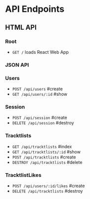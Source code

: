 # API Endpoints 

## HTML API

### Root 
* `GET /` loads React Web App

### JSON API

### Users 

* `POST /api/users` #create
* `GET /api/users/:id` #show

### Session

* `POST /api/session` #create
* `DELETE /api/session` #destroy 

### Tracktlists 

* `GET /api/tracktlists` #index
* `GET /api/tracktlists/:id` #show 
* `POST /api/tracktlists` #create 
* `DESTROY /api/tracktlists`  #delete 

### TracktlistLikes

* `POST /api/users/:id/likes` #create 
* `DELETE /api/tracktlists`  #destroy
